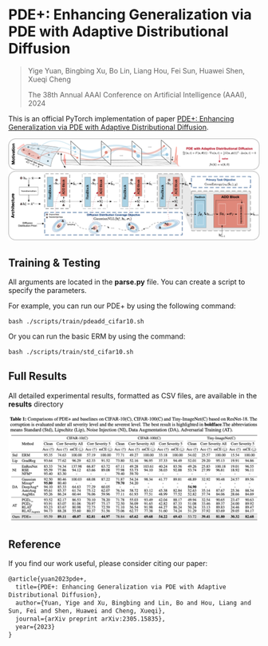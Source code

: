 # PDE+: Enhancing Generalization via PDE with Adaptive Distributional Diffusion

> Yige Yuan, Bingbing Xu, Bo Lin, Liang Hou, Fei Sun, Huawei Shen, Xueqi Cheng
> 
> The 38th Annual AAAI Conference on Artificial Intelligence (AAAI), 2024

This is an official PyTorch implementation of paper [PDE+: Enhancing Generalization via PDE with Adaptive Distributional Diffusion](https://arxiv.org/pdf/2305.15835.pdf).

![PDE+](pic/pdeadd.png)


## Training & Testing

All arguments are located in the **parse.py** file. You can create a script to specify the parameters.

For example, you can run our PDE+ by using the following command:
```
bash ./scripts/train/pdeadd_cifar10.sh 
```
Or you can run the basic ERM by using the command:
```
bash ./scripts/train/std_cifar10.sh 
```

## Full Results

All detailed experimental results, formatted as CSV files, are available in the **results** directory

![Results on Corruption Datasets](pic/results.png)

## Reference

If you find our work useful, please consider citing our paper:
```
@article{yuan2023pde+,
  title={PDE+: Enhancing Generalization via PDE with Adaptive Distributional Diffusion},
  author={Yuan, Yige and Xu, Bingbing and Lin, Bo and Hou, Liang and Sun, Fei and Shen, Huawei and Cheng, Xueqi},
  journal={arXiv preprint arXiv:2305.15835},
  year={2023}
}
```
